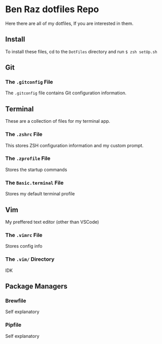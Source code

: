 # Ben Raz dotfiles Repo
Here there are all of my dotfiles, If you are interested in them.
## Install
To install these files, cd to the `DotFiles` directory and run
`$ zsh setUp.sh`
## Git
### The `.gitconfig` File
The `.gitconfig` file contains Git configuration information.
## Terminal
These are a collection of files for my terminal app.
### The `.zshrc` File
This stores ZSH configuration information and my custom prompt.
### The `.zprofile` File
Stores the startup commands
### The `Basic.terminal` File
Stores my default terminal profile
## Vim
My preffered text editor (other than VSCode)
### The `.vimrc` File
Stores config info
### The `.vim/` Directory
IDK
## Package Managers
### Brewfile
Self explanatory
### Pipfile
Self explanatory
